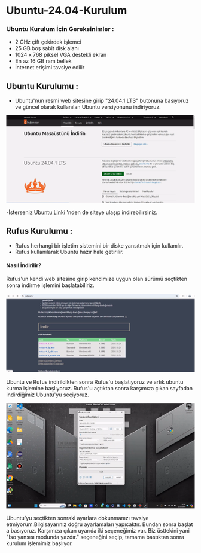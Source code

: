 # Ubuntu-24.04-Kurulum
### Ubuntu Kurulum İçin Gereksinimler :
- 2 GHz çift çekirdek işlemci
- 25 GB boş sabit disk alanı
- 1024 x 768 piksel VGA destekli ekran
- En az 16 GB ram bellek
- İnternet erişimi tavsiye edilir
## Ubuntu Kurulumu :
- Ubuntu'nun resmi web sitesine girip "24.04.1 LTS" butonuna basıyoruz ve güncel olarak kullanılan Ubuntu versiyonunu indiriyoruz.


  
![Ubuntu Web](https://github.com/beytulah-kizilkaya/Ubuntu-24.04-Kurulum/blob/main/Ekran%20g%C3%B6r%C3%BCnt%C3%BCs%C3%BC%202024-10-27%20125007.png)




-İsterseniz [Ubuntu Linki](https://ubuntu.com/download) 'nden de siteye ulaşıp indirebilirsiniz.

## Rufus Kurulumu :
- Rufus herhangi bir işletim sistemini bir diske yansıtmak için kullanılır.
- Rufus kullanılarak Ubuntu hazır hale getirilir.
#### Nasıl İndirilir?
Rufus'un kendi web sitesine girip kendimize uygun olan sürümü seçtikten sonra indirme işlemini başlatabiliriz.



![Rufus Web](https://github.com/beytulah-kizilkaya/Ubuntu-24.04-Kurulum/blob/main/Ekran%20g%C3%B6r%C3%BCnt%C3%BCs%C3%BC%202024-10-27%20125032.png)



Ubuntu ve Rufus indirildikten sonra Rufus'u başlatıyoruz ve artık ubuntu kurma işlemine başlıyoruz.
Rufus'u açtıktan sonra karşımıza çıkan sayfadan indirdiğimiz Ubuntu'yu seçiyoruz.




![Rufus Kullanım](https://github.com/beytulah-kizilkaya/Ubuntu-24.04-Kurulum/blob/main/Ekran%20g%C3%B6r%C3%BCnt%C3%BCs%C3%BC%202024-10-27%20125105.png) <br>

Ubuntu'yu seçtikten sonraki ayarlara dokunmanızı tavsiye etmiyorum.Bilgisayarınız doğru ayarlamaları yapıcaktır.
Bundan sonra başlat a basıyoruz. Karşımıza çıkan uyarıda iki seçeneğimiz var. Biz üsttekini yani "Iso yansısı modunda yazdır." seçeneğini seçip, tamama bastıktan sonra kurulum işlemimiz başlıyor.


